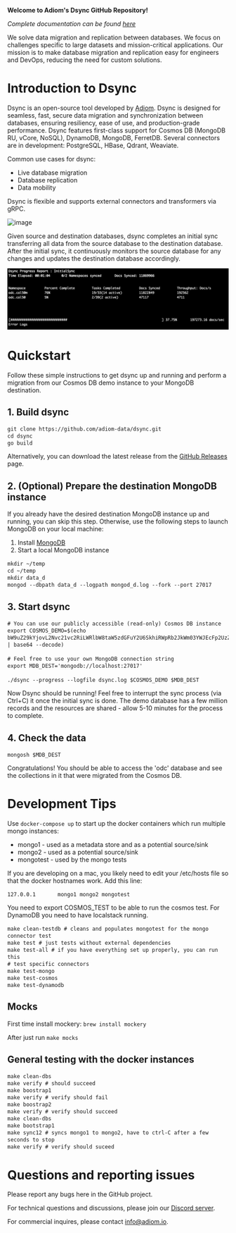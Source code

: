 **Welcome to Adiom's Dsync GitHub Repository!**

_Complete documentation can be found [here](https://docs.adiom.io)_

We solve data migration and replication between databases. We focus on challenges specific to large datasets and mission-critical applications. Our mission is to make database migration and replication easy for engineers and DevOps, reducing the need for custom solutions.

# Introduction to Dsync

Dsync is an open-source tool developed by [Adiom](https://adiom.io). Dsync is designed for seamless, fast, secure data migration and synchronization between databases, ensuring resiliency, ease of use, and production-grade performance. Dsync features first-class support for Cosmos DB (MongoDB RU, vCore, NoSQL), DynamoDB, MongoDB, FerretDB. Several connectors are in development: PostgreSQL, HBase, Qdrant, Weaviate. 

Common use cases for dsync:
* Live database migration
* Database replication
* Data mobility

Dsync is flexible and supports external connectors and transformers via gRPC.

![image](https://github.com/user-attachments/assets/5ad786fb-c180-4716-a443-e7bb0fef3619)

Given source and destination databases, dsync completes an initial sync transferring all data from the source database to the destination database. After the initial sync, it continuously monitors the source database for any changes and updates the destination database accordingly.

![Dsync progress reporting sample](/img/screenshot.png?width=20&raw=true)


# Quickstart
Follow these simple instructions to get dsync up and running and perform a migration from our Cosmos DB demo instance to your MongoDB destination.

## 1. Build dsync
```
git clone https://github.com/adiom-data/dsync.git
cd dsync
go build
```
Alternatively, you can download the latest release from the [GitHub Releases](https://github.com/adiom-data/dsync/releases/latest) page.

## 2. (Optional) Prepare the destination MongoDB instance

If you already have the desired destination MongoDB instance up and running, you can skip this step. Otherwise, use the following steps to launch MongoDB on your local machine:

1) Install [MongoDB](https://www.mongodb.com/docs/manual/administration/install-community/) 
2) Start a local MongoDB instance
```
mkdir ~/temp
cd ~/temp
mkdir data_d
mongod --dbpath data_d --logpath mongod_d.log --fork --port 27017
```

## 3. Start dsync
```
# You can use our publicly accessible (read-only) Cosmos DB instance
export COSMOS_DEMO=$(echo bW9uZ29kYjovL2Nvc21vc2RiLWRlbW8taW5zdGFuY2U6SkhiRWpRb2JkWm03YWJEcFp2UzZrWHpBMDRXNTBJd2V4QmlQYnVJWFQ2TElmNkhsV2V4YWphQzhkd042REJ2YVh6ajBnclFrdkwzY0FDRGJONjdxZWc9PUBjb3Ntb3NkYi1kZW1vLWluc3RhbmNlLm1vbmdvLmNvc21vcy5henVyZS5jb206MTAyNTUvP3NzbD10cnVlJnJlcGxpY2FTZXQ9Z2xvYmFsZGImcmV0cnl3cml0ZXM9ZmFsc2UmbWF4SWRsZVRpbWVNUz0xMjAwMDAmYXBwTmFtZT1AY29zbW9zZGItZGVtby1pbnN0YW5jZUA= | base64 --decode)

# Feel free to use your own MongoDB connection string
export MDB_DEST='mongodb://localhost:27017' 

./dsync --progress --logfile dsync.log $COSMOS_DEMO $MDB_DEST
```
Now Dsync should be running! Feel free to interrupt the sync process (via Ctrl+C) it once the initial sync is done. The demo database has a few million records and the resources are shared - allow 5-10 minutes for the process to complete.

## 4. Check the data
```
mongosh $MDB_DEST
```
Congratulations! You should be able to access the 'odc' database and see the collections in it that were migrated from the Cosmos DB.

# Development Tips

Use `docker-compose up` to start up the docker containers which run multiple mongo instances:
* mongo1 - used as a metadata store and as a potential source/sink
* mongo2 - used as a potential source/sink
* mongotest - used by the mongo tests

If you are developing on a mac, you likely need to edit your /etc/hosts file so that the docker hostnames work. Add this line:

```
127.0.0.1       mongo1 mongo2 mongotest
```

You need to export COSMOS_TEST to be able to run the cosmos test. For DynamoDB you need to have localstack running.

```
make clean-testdb # cleans and populates mongotest for the mongo connector test
make test # just tests without external dependencies
make test-all # if you have everything set up properly, you can run this
# test specific connectors
make test-mongo
make test-cosmos
make test-dynamodb
```

## Mocks

First time install mockery: `brew install mockery`

After just run `make mocks`

## General testing with the docker instances

```
make clean-dbs
make verify # should succeed
make boostrap1
make verify # verify should fail
make boostrap2
make verify # verify should succeed
make clean-dbs
make bootstrap1
make sync12 # syncs mongo1 to mongo2, have to ctrl-C after a few seconds to stop
make verify # verify should suceed
```


# Questions and reporting issues

Please report any bugs here in the GitHub project.

For technical questions and discussions, please join our [Discord server](https://discord.gg/r4xzVfMQeU).

For commercial inquires, please contact info@adiom.io.
